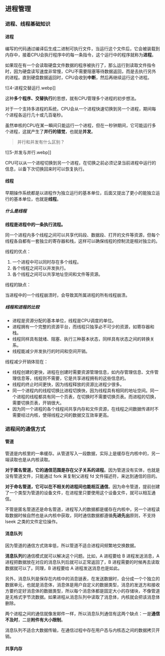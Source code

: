## 进程管理

### 进程、线程基础知识

#### 进程

编写的代码通过编译后生成二进制可执行文件，当运行这个文件后，它会被装载到内存中，接着CPU会执行程序中的每一条指令，这个运行中的程序就称为**进程**。

如果现在有一个会读取硬盘文件数据的程序被执行了，那么运行到读取文件指令时，因为硬盘读写速度非常慢，CPU不需要阻塞等待数据返回，而是去执行另外的进程。直到硬盘数据返回时，CPU会收到**中断**，然后再继续运行这个进程。

![[4-进程交替运行.webp]]

这种**多个程序、交替执行**的思想，就有CPU管理多个进程的初步想法。

对于一个支持多进程的系统，CPU会从一个进程快速切换到另一个进程，期间每个进程各运行几十或几百毫秒。

虽然单核的CPU在某一瞬间只能运行一个进程，但在一秒钟期间，它可能运行多个进程，这就产生了**并行的错觉**，也就是**并发**。

> 并行和并发有什么区别？

![[5-并发与并行.webp]]

CPU可以从一个进程切换到另一个进程，在切换之前必须记录当前进程中运行的信息，以备下次切换回来时可以恢复执行。

#### 线程

早期操作系统都是以进程作为独立运行的基本单位，后面又提出了更小的能独立运行的基本单位，也就是**线程**。

##### 什么是线程

**线程是进程中的一条执行流程。**

同一个进程内多个线程之间可以共享代码段、数据段、打开的文件等资源，但每个线程各自都有一套独立的寄存器和栈，这样可以确保线程的控制流是相对独立的。

线程的优点：

1. 一个进程中可以同时存在多个线程。
2. 各个线程之间可以并发执行。
3. 各个线程之间可以共享地址空间和文件等资源。

线程的缺点：

当进程中的一个线程崩溃时，会导致其所属进程的所有线程崩溃。

##### 线程和进程的比较

- 进程是资源分配的基本单位，线程是CPU调度的单位。
- 进程拥有一个完整的资源平台，而线程只独享必不可少的资源，如寄存器和栈。
- 线程同样具有就绪、阻塞、执行三种基本状态，同样具有状态之间的转换关系。
- 线程能减少并发执行的时间和空间开销。

线程减少开销体现在：

- 线程创建的更快，进程在创建时需要资源管理信息，如内存管理信息、文件管理信息等，线程则不需要，它是共享进程拥有的这些信息的。
- 线程的终止时间更快，因为线程释放的资源比进程少很多。
- 同一个进程内的线程切换比进程切换快，因为线程具有相同的地址空间。同一个进程的线程都具有同一个页表，在切换时不需要切换页表。而进程的切换，需要切换页表，开销很大。
- 因为同一个进程的各个线程间共享内存和文件资源，在线程之间数据传递时不需要经过内核，使得线程之间的数据交互效率更高。

### 进程间的通信方式

#### 管道

管道是内核里的一串缓存。从管道写入一段数据，实际上是缓存在内核中的，另一端读取也是从内核读取。

**对于匿名管道，它的通信范围是存在父子关系的进程**。因为管道没有实体，也就是没有管道文件，只能通过 fork 来复制父进程 fd 文件描述符，来达到通信的目的。

**对于命名管道，它可以在不相关的进程间也能相互通信**。因为命令管道，提前创建了一个类型为管道的设备文件，在进程里只要使用这个设备文件，就可以相互通信。

不管是匿名管道还是命名管道，进程写入的数据都是缓存在内核中，另一个进程读取数据时候自然也是从内核中获取，同时通信数据都遵循**先进先出**原则，不支持 lseek 之类的文件定位操作。

#### 消息队列

因为管道的通信方式效率低，所以管道不适合进程间频繁地交换数据。

**消息队列**的通信模式就可以解决这个问题。比如，A 进程要给 B 进程发送消息，A 进程把数据放在对应的消息队列后就可以正常返回了，B 进程需要的时候再去读取数据就可以了。同理，B 进程要给 A 进程发送消息也是如此。

另外，消息队列是保存在内核中的消息链表，在发送数据时，会分成一个个独立的数据单元，也就是消息体，消息体是用户自定义的数据类型，消息的发送方和接收方要约定好消息体的数据类型，所以每个消息体都是固定大小的存储块，不像管道是无格式字节流数据。如果进程从消息队列中读取了消息体，内核就会把该消息体删除。

两个进程之间的通信就像发邮件一样，所以消息队列通信有这两个缺点：一是**通信不及时**，二是**附件有大小限制**。

消息队列不适合大数据传输，在通信过程中存在用户态与内核态之间的数据拷贝开销。

#### 共享内存





